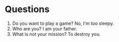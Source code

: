 # Questions

1. Do you want to play a game?
No, I'm too sleepy.
2. Who are you?
I am your father.
3. What is not your mission?
To destroy you.
